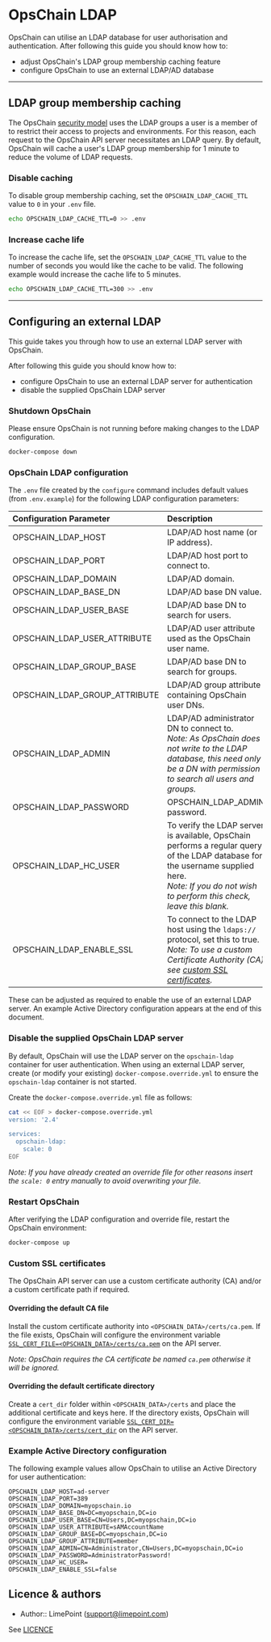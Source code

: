 # OpsChain LDAP

OpsChain can utilise an LDAP database for user authorisation and authentication. After following this guide you should know how to:

- adjust OpsChain's LDAP group membership caching feature
- configure OpsChain to use an external LDAP/AD database

---

## LDAP group membership caching

The OpsChain [security model](restricting_user_access.md) uses the LDAP groups a user is a member of to restrict their access to projects and environments. For this reason, each request to the OpsChain API server necessitates an LDAP query. By default, OpsChain will cache a user's LDAP group membership for 1 minute to reduce the volume of LDAP requests.

### Disable caching

To disable group membership caching, set the `OPSCHAIN_LDAP_CACHE_TTL` value to `0` in your `.env` file.

```bash
echo OPSCHAIN_LDAP_CACHE_TTL=0 >> .env
```

### Increase cache life

To increase the cache life, set the `OPSCHAIN_LDAP_CACHE_TTL` value to the number of seconds you would like the cache to be valid. The following example would increase the cache life to 5 minutes.

```bash
echo OPSCHAIN_LDAP_CACHE_TTL=300 >> .env
```

---

## Configuring an external LDAP

This guide takes you through how to use an external LDAP server with OpsChain.

After following this guide you should know how to:

- configure OpsChain to use an external LDAP server for authentication
- disable the supplied OpsChain LDAP server

### Shutdown OpsChain

Please ensure OpsChain is not running before making changes to the LDAP configuration.

```bash
docker-compose down
```

### OpsChain LDAP configuration

The `.env` file created by the `configure` command includes default values (from `.env.example`) for the following LDAP configuration parameters:

Configuration Parameter       | Description
:---------------------------- | :-------------------------------------------------
OPSCHAIN_LDAP_HOST            | LDAP/AD host name (or IP address).
OPSCHAIN_LDAP_PORT            | LDAP/AD host port to connect to.
OPSCHAIN_LDAP_DOMAIN          | LDAP/AD domain.
OPSCHAIN_LDAP_BASE_DN         | LDAP/AD base DN value.
OPSCHAIN_LDAP_USER_BASE       | LDAP/AD base DN to search for users.
OPSCHAIN_LDAP_USER_ATTRIBUTE  | LDAP/AD user attribute used as the OpsChain user name.
OPSCHAIN_LDAP_GROUP_BASE      | LDAP/AD base DN to search for groups.
OPSCHAIN_LDAP_GROUP_ATTRIBUTE | LDAP/AD group attribute containing OpsChain user DNs.
OPSCHAIN_LDAP_ADMIN           | LDAP/AD administrator DN to connect to.<br/> _Note: As OpsChain does not write to the LDAP database, this need only be a DN with permission to search all users and groups._
OPSCHAIN_LDAP_PASSWORD        | OPSCHAIN_LDAP_ADMIN password.
OPSCHAIN_LDAP_HC_USER         | To verify the LDAP server is available, OpsChain performs a regular query of the LDAP database for the username supplied here. <br/>_Note: If you do not wish to perform this check, leave this blank._
OPSCHAIN_LDAP_ENABLE_SSL      | To connect to the LDAP host using the `ldaps://` protocol, set this to true.<br/> _Note: To use a custom Certificate Authority (CA) see [custom SSL certificates](#custom-ssl-certificates)._

These can be adjusted as required to enable the use of an external LDAP server. An example Active Directory configuration appears at the end of this document.

### Disable the supplied OpsChain LDAP server

By default, OpsChain will use the LDAP server on the `opschain-ldap` container for user authentication. When using an external LDAP server, create (or modify your existing) `docker-compose.override.yml` to ensure the `opschain-ldap` container is not started.

Create the `docker-compose.override.yml` file as follows:

```bash
cat << EOF > docker-compose.override.yml
version: '2.4'

services:
  opschain-ldap:
    scale: 0
EOF
```

_Note: If you have already created an override file for other reasons insert the `scale: 0` entry manually to avoid overwriting your file._

### Restart OpsChain

After verifying the LDAP configuration and override file, restart the OpsChain environment:

```bash
docker-compose up
```

### Custom SSL certificates

The OpsChain API server can use a custom certificate authority (CA) and/or a custom certificate path if required.

#### Overriding the default CA file

Install the custom certificate authority into `<OPSCHAIN_DATA>/certs/ca.pem`. If the file exists, OpsChain will configure the environment variable [`SSL_CERT_FILE=<OPSCHAIN_DATA>/certs/ca.pem`](https://www.openssl.org/docs/manmaster/man7/openssl-env.html#SSL_CERT_DIR-SSL_CERT_FILE) on the API server.

_Note: OpsChain requires the CA certificate be named `ca.pem` otherwise it will be ignored._

#### Overriding the default certificate directory

Create a `cert_dir` folder within `<OPSCHAIN_DATA>/certs` and place the additional certificate and keys here. If the directory exists, OpsChain will configure the environment variable [`SSL_CERT_DIR=<OPSCHAIN_DATA>/certs/cert_dir`](https://www.openssl.org/docs/manmaster/man7/openssl-env.html#SSL_CERT_DIR-SSL_CERT_FILE) on the API server.

### Example Active Directory configuration

The following example values allow OpsChain to utilise an Active Directory for user authentication:

```dotenv
OPSCHAIN_LDAP_HOST=ad-server
OPSCHAIN_LDAP_PORT=389
OPSCHAIN_LDAP_DOMAIN=myopschain.io
OPSCHAIN_LDAP_BASE_DN=DC=myopschain,DC=io
OPSCHAIN_LDAP_USER_BASE=CN=Users,DC=myopschain,DC=io
OPSCHAIN_LDAP_USER_ATTRIBUTE=sAMAccountName
OPSCHAIN_LDAP_GROUP_BASE=DC=myopschain,DC=io
OPSCHAIN_LDAP_GROUP_ATTRIBUTE=member
OPSCHAIN_LDAP_ADMIN=CN=Administrator,CN=Users,DC=myopschain,DC=io
OPSCHAIN_LDAP_PASSWORD=AdministratorPassword!
OPSCHAIN_LDAP_HC_USER=
OPSCHAIN_LDAP_ENABLE_SSL=false
```

## Licence & authors

- Author:: LimePoint (support@limepoint.com)

See [LICENCE](../../LICENCE)
